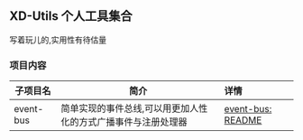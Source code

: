 ## XD-Utils 个人工具集合

写着玩儿的,实用性有待估量

### 项目内容
| 子项目名      | 简介                              | 详情                                        |
|-----------|---------------------------------|:------------------------------------------|
| event-bus | 简单实现的事件总线,可以用更加人性化的方式广播事件与注册处理器 | [event-bus: README](/event-bus/README.md) |
